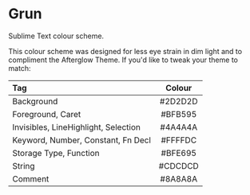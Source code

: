 # Grun
Sublime Text colour scheme.


This colour scheme was designed for less eye strain in dim light and to compliment the Afterglow Theme. If you'd like to tweak your theme to match:

| Tag                                  | Colour  |
|:-------------                        |:-------:|
| Background                           | #2D2D2D |
| Foreground, Caret                    | #BFB595 |
| Invisibles, LineHighlight, Selection | #4A4A4A |
| Keyword, Number, Constant, Fn Decl   | #FFFFDC |
| Storage Type, Function               | #BFE695 |
| String                               | #CDCDCD |
| Comment                              | #8A8A8A |
